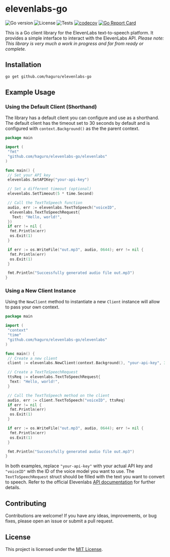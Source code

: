 # elevenlabs-go

![Go version](https://img.shields.io/badge/go-1.18-blue)
![License](https://img.shields.io/github/license/haguro/elevenlabs-go)
![Tests](https://github.com/haguro/elevenlabs-go/actions/workflows/tests.yml/badge.svg?branch=main&event=push)
[![codecov](https://codecov.io/gh/haguro/elevenlabs-go/branch/main/graph/badge.svg?token=UM33DSSTAG)](https://codecov.io/gh/haguro/elevenlabs-go)
[![Go Report Card](https://goreportcard.com/badge/github.com/haguro/elevenlabs-go)](https://goreportcard.com/report/github.com/haguro/elevenlabs-go)

This is a Go client library for the ElevenLabs text-to-speech platform. It provides a simple interface to interact with the ElevenLabs API. *Please note: This library is very much a work in progress and far from ready or complete.*

## Installation

```bash
go get github.com/haguro/elevenlabs-go
```

## Example Usage

### Using the Default Client (Shorthand)

The library has a default client you can configure and use as a shorthand. The default client has the timeout set to 30 seconds by default and is configured with `context.Background()` as the the parent context.

```go
package main

import (
 "fmt"
 "github.com/haguro/elevenlabs-go/elevenlabs"
)

func main() {
 // Set your API key
 elevenlabs.SetAPIKey("your-api-key")

 // Set a different timeout (optional)
 elevenlabs.SetTimeout(5 * time.Second)

 // Call the TextToSpeech function
 audio, err := elevenlabs.TextToSpeech("voiceID",
  elevenlabs.TextToSpeechRequest{
   Text: "Hello, world!",
 })
 if err != nil {
  fmt.Println(err)
  os.Exit(1)
 }

 if err := os.WriteFile("out.mp3", audio, 0644); err != nil {
  fmt.Println(err)
  os.Exit(1)
 }

 fmt.Println("Successfully generated audio file out.mp3")
}
```

### Using a New Client Instance

Using the `NewClient` method to instantiate a new `Client` instance will allow to pass your own context.

```go
package main

import (
 "context"
 "time"
 "github.com/haguro/elevenlabs-go/elevenlabs"
)

func main() {
 // Create a new client
 client := elevenlabs.NewClient(context.Background(), "your-api-key", 30*time.Second)

 // Create a TextToSpeechRequest
 ttsReq := elevenlabs.TextToSpeechRequest{
  Text: "Hello, world!",
 }

 // Call the TextToSpeech method on the client
 audio, err := client.TextToSpeech("voiceID", ttsReq)
 if err != nil {
  fmt.Println(err)
  os.Exit(1)
 }

 if err := os.WriteFile("out.mp3", audio, 0644); err != nil {
  fmt.Println(err)
  os.Exit(1)
 }

 fmt.Println("Successfully generated audio file out.mp3")
}
```

In both examples, replace `"your-api-key"` with your actual API key and `"voiceID"` with the ID of the voice model you want to use. The `TextToSpeechRequest` struct should be filled with the text you want to convert to speech. Refer to the official Elevenlabs [API documentation](https://docs.elevenlabs.io/api-reference/quick-start/introduction) for further details.

## Contributing

Contributions are welcome! If you have any ideas, improvements, or bug fixes, please open an issue or submit a pull request.

## License

This project is licensed under the [MIT License](LICENSE).
